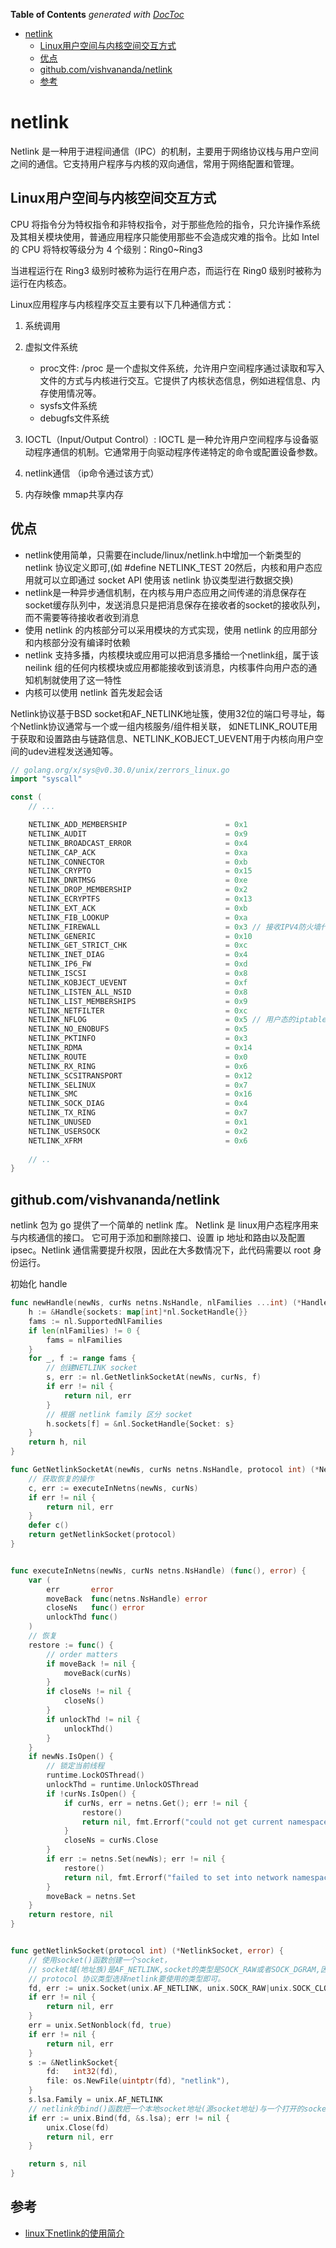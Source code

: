 <!-- START doctoc generated TOC please keep comment here to allow auto update -->
<!-- DON'T EDIT THIS SECTION, INSTEAD RE-RUN doctoc TO UPDATE -->
**Table of Contents**  *generated with [DocToc](https://github.com/thlorenz/doctoc)*

- [netlink](#netlink)
  - [Linux用户空间与内核空间交互方式](#linux%E7%94%A8%E6%88%B7%E7%A9%BA%E9%97%B4%E4%B8%8E%E5%86%85%E6%A0%B8%E7%A9%BA%E9%97%B4%E4%BA%A4%E4%BA%92%E6%96%B9%E5%BC%8F)
  - [优点](#%E4%BC%98%E7%82%B9)
  - [github.com/vishvananda/netlink](#githubcomvishvanandanetlink)
  - [参考](#%E5%8F%82%E8%80%83)

<!-- END doctoc generated TOC please keep comment here to allow auto update -->

# netlink


Netlink 是一种用于进程间通信（IPC）的机制，主要用于网络协议栈与用户空间之间的通信。它支持用户程序与内核的双向通信，常用于网络配置和管理。

## Linux用户空间与内核空间交互方式

CPU 将指令分为特权指令和非特权指令，对于那些危险的指令，只允许操作系统及其相关模块使用，普通应用程序只能使用那些不会造成灾难的指令。比如 Intel 的 CPU 将特权等级分为 4 个级别：Ring0~Ring3


当进程运行在 Ring3 级别时被称为运行在用户态，而运行在 Ring0 级别时被称为运行在内核态。

Linux应用程序与内核程序交互主要有以下几种通信方式：

1. 系统调用

2. 虚拟文件系统
   - proc文件: /proc 是一个虚拟文件系统，允许用户空间程序通过读取和写入文件的方式与内核进行交互。它提供了内核状态信息，例如进程信息、内存使用情况等。
   - sysfs文件系统
   - debugfs文件系统

3. IOCTL（Input/Output Control）: IOCTL 是一种允许用户空间程序与设备驱动程序通信的机制。它通常用于向驱动程序传递特定的命令或配置设备参数。

4. netlink通信 （ip命令通过该方式）

5. 内存映像 mmap共享内存


## 优点

- netlink使用简单，只需要在include/linux/netlink.h中增加一个新类型的 netlink 协议定义即可,(如 #define NETLINK_TEST 20然后，内核和用户态应用就可以立即通过 socket API 使用该 netlink 协议类型进行数据交换)
- netlink是一种异步通信机制，在内核与用户态应用之间传递的消息保存在socket缓存队列中，发送消息只是把消息保存在接收者的socket的接收队列，而不需要等待接收者收到消息
- 使用 netlink 的内核部分可以采用模块的方式实现，使用 netlink 的应用部分和内核部分没有编译时依赖
- netlink 支持多播，内核模块或应用可以把消息多播给一个netlink组，属于该neilink 组的任何内核模块或应用都能接收到该消息，内核事件向用户态的通知机制就使用了这一特性
- 内核可以使用 netlink 首先发起会话


Netlink协议基于BSD socket和AF_NETLINK地址簇，使用32位的端口号寻址，每个Netlink协议通常与一个或一组内核服务/组件相关联，
如NETLINK_ROUTE用于获取和设置路由与链路信息、NETLINK_KOBJECT_UEVENT用于内核向用户空间的udev进程发送通知等。

```go
// golang.org/x/sys@v0.30.0/unix/zerrors_linux.go
import "syscall"

const (
	// ...

	NETLINK_ADD_MEMBERSHIP                      = 0x1
	NETLINK_AUDIT                               = 0x9
	NETLINK_BROADCAST_ERROR                     = 0x4
	NETLINK_CAP_ACK                             = 0xa
	NETLINK_CONNECTOR                           = 0xb
	NETLINK_CRYPTO                              = 0x15
	NETLINK_DNRTMSG                             = 0xe
	NETLINK_DROP_MEMBERSHIP                     = 0x2
	NETLINK_ECRYPTFS                            = 0x13
	NETLINK_EXT_ACK                             = 0xb
	NETLINK_FIB_LOOKUP                          = 0xa
	NETLINK_FIREWALL                            = 0x3 // 接收IPV4防火墙代码发送的数据包。
	NETLINK_GENERIC                             = 0x10
	NETLINK_GET_STRICT_CHK                      = 0xc
	NETLINK_INET_DIAG                           = 0x4
	NETLINK_IP6_FW                              = 0xd
	NETLINK_ISCSI                               = 0x8
	NETLINK_KOBJECT_UEVENT                      = 0xf
	NETLINK_LISTEN_ALL_NSID                     = 0x8
	NETLINK_LIST_MEMBERSHIPS                    = 0x9
	NETLINK_NETFILTER                           = 0xc
	NETLINK_NFLOG                               = 0x5 // 用户态的iptables管理工具和内核中的netfilter模块之间通讯的通
	NETLINK_NO_ENOBUFS                          = 0x5
	NETLINK_PKTINFO                             = 0x3
	NETLINK_RDMA                                = 0x14
	NETLINK_ROUTE                               = 0x0
	NETLINK_RX_RING                             = 0x6
	NETLINK_SCSITRANSPORT                       = 0x12
	NETLINK_SELINUX                             = 0x7
	NETLINK_SMC                                 = 0x16
	NETLINK_SOCK_DIAG                           = 0x4
	NETLINK_TX_RING                             = 0x7
	NETLINK_UNUSED                              = 0x1
	NETLINK_USERSOCK                            = 0x2
	NETLINK_XFRM                                = 0x6
	
	// ..
}
```

## github.com/vishvananda/netlink

netlink 包为 go 提供了一个简单的 netlink 库。
Netlink 是 linux用户态程序用来与内核通信的接口。
它可用于添加和删除接口、设置 ip 地址和路由以及配置 ipsec。Netlink 通信需要提升权限，因此在大多数情况下，此代码需要以 root 身份运行。


初始化 handle 

```go
func newHandle(newNs, curNs netns.NsHandle, nlFamilies ...int) (*Handle, error) {
	h := &Handle{sockets: map[int]*nl.SocketHandle{}}
	fams := nl.SupportedNlFamilies
	if len(nlFamilies) != 0 {
		fams = nlFamilies
	}
	for _, f := range fams {
		// 创建NETLINK socket
		s, err := nl.GetNetlinkSocketAt(newNs, curNs, f)
		if err != nil {
			return nil, err
		}
		// 根据 netlink family 区分 socket
		h.sockets[f] = &nl.SocketHandle{Socket: s}
	}
	return h, nil
}
```

```go
func GetNetlinkSocketAt(newNs, curNs netns.NsHandle, protocol int) (*NetlinkSocket, error) {
	// 获取恢复的操作
	c, err := executeInNetns(newNs, curNs)
	if err != nil {
		return nil, err
	}
	defer c()
	return getNetlinkSocket(protocol)
}


func executeInNetns(newNs, curNs netns.NsHandle) (func(), error) {
	var (
		err       error
		moveBack  func(netns.NsHandle) error
		closeNs   func() error
		unlockThd func()
	)
	// 恢复
	restore := func() {
		// order matters
		if moveBack != nil {
			moveBack(curNs)
		}
		if closeNs != nil {
			closeNs()
		}
		if unlockThd != nil {
			unlockThd()
		}
	}
	if newNs.IsOpen() {
		// 锁定当前线程
		runtime.LockOSThread()
		unlockThd = runtime.UnlockOSThread
		if !curNs.IsOpen() {
			if curNs, err = netns.Get(); err != nil {
				restore()
				return nil, fmt.Errorf("could not get current namespace while creating netlink socket: %v", err)
			}
			closeNs = curNs.Close
		}
		if err := netns.Set(newNs); err != nil {
			restore()
			return nil, fmt.Errorf("failed to set into network namespace %d while creating netlink socket: %v", newNs, err)
		}
		moveBack = netns.Set
	}
	return restore, nil
}


func getNetlinkSocket(protocol int) (*NetlinkSocket, error) {
	// 使用socket()函数创建一个socket，
	// socket域(地址族)是AF_NETLINK,socket的类型是SOCK_RAW或者SOCK_DGRAM,因为netlink是一种面向数据包的服务。
	// protocol 协议类型选择netlink要使用的类型即可。
	fd, err := unix.Socket(unix.AF_NETLINK, unix.SOCK_RAW|unix.SOCK_CLOEXEC, protocol)
	if err != nil {
		return nil, err
	}
	err = unix.SetNonblock(fd, true)
	if err != nil {
		return nil, err
	}
	s := &NetlinkSocket{
		fd:   int32(fd),
		file: os.NewFile(uintptr(fd), "netlink"),
	}
	s.lsa.Family = unix.AF_NETLINK
	// netlink的bind()函数把一个本地socket地址(源socket地址)与一个打开的socket进行关联
	if err := unix.Bind(fd, &s.lsa); err != nil {
		unix.Close(fd)
		return nil, err
	}

	return s, nil
}
```

## 参考

- [linux下netlink的使用简介](https://www.cnblogs.com/wanghuaijun/p/15712343.html)